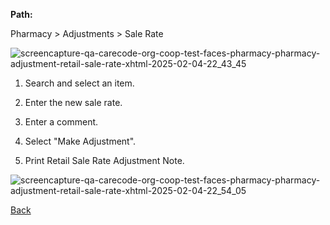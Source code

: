 **Path:**

Pharmacy > Adjustments > Sale Rate 

![screencapture-qa-carecode-org-coop-test-faces-pharmacy-pharmacy-adjustment-retail-sale-rate-xhtml-2025-02-04-22_43_45](https://github.com/user-attachments/assets/e5a6f7aa-6f2a-444a-9a13-8b1c7e4d6b34)

1. Search and select an item.

2. Enter the new sale rate.

3. Enter a comment.

4. Select "Make Adjustment".

5. Print Retail Sale Rate Adjustment Note.

![screencapture-qa-carecode-org-coop-test-faces-pharmacy-pharmacy-adjustment-retail-sale-rate-xhtml-2025-02-04-22_54_05](https://github.com/user-attachments/assets/4104fafc-37ae-4d28-943e-c6e6556fa6e8)


[Back](https://github.com/hmislk/hmis/wiki/Price-Adjustment)